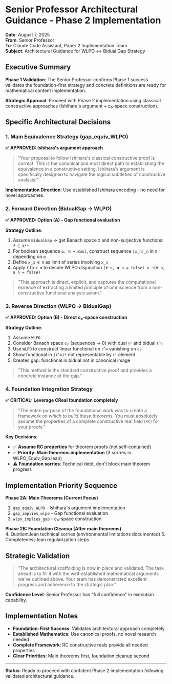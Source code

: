 # Senior Professor Architectural Guidance - Phase 2 Implementation

**Date**: August 7, 2025  
**From**: Senior Professor  
**To**: Claude Code Assistant, Paper 2 Implementation Team  
**Subject**: Architectural Guidance for WLPO ↔ Bidual Gap Strategy  

## Executive Summary

**Phase 1 Validation**: The Senior Professor confirms Phase 1 success validates the foundation-first strategy and concrete definitions are ready for mathematical content implementation.

**Strategic Approval**: Proceed with Phase 2 implementation using classical constructive approaches (Ishihara's argument + c₀-space construction).

## Specific Architectural Decisions

### **1. Main Equivalence Strategy (gap_equiv_WLPO)**
**✅ APPROVED: Ishihara's argument approach**

> "Your proposal to follow Ishihara's classical constructive proof is correct. This is the canonical and most direct path to establishing the equivalence in a constructive setting. Ishihara's argument is specifically designed to navigate the logical subtleties of constructive analysis."

**Implementation Direction**: Use established Ishihara encoding - no need for novel approaches.

### **2. Forward Direction (BidualGap → WLPO)**  
**✅ APPROVED: Option (A) - Gap functional evaluation**

**Strategy Outline**:
1. Assume `BidualGap` → get Banach space `X` and non-surjective functional `f ∈ X**`
2. For boolean sequence `α: ℕ → Bool`, construct sequence `(x_n)_n` in `X` depending on `α`  
3. Define `x_α ∈ X` as limit of series involving `x_n`
4. Apply `f` to `x_α` to decide WLPO disjunction `(∀ n, α n = false) ∨ ¬(∀ n, α n = false)`

> "This approach is direct, explicit, and captures the computational essence of extracting a limited principle of omniscience from a non-constructive functional analysis axiom."

### **3. Reverse Direction (WLPO → BidualGap)**
**✅ APPROVED: Option (B) - Direct c₀-space construction**

**Strategy Outline**:
1. Assume `WLPO`
2. Consider Banach space `c₀` (sequences → 0) with dual `ℓ¹` and bidual `ℓ^∞`
3. Use `WLPO` to construct linear functional on `ℓ^∞` vanishing on `c₀`
4. Show functional in `(ℓ^∞)*` not representable by `ℓ¹` element  
5. Creates gap: functional in bidual not in canonical image

> "This method is the standard constructive proof and provides a concrete instance of the gap."

### **4. Foundation Integration Strategy**
**✅ CRITICAL: Leverage CReal foundation completely**

> "The entire purpose of the foundational work was to create a framework *on which to build these theorems*. You must absolutely assume the properties of a complete constructive real field (`RC`) for your proofs."

**Key Decisions**:
- ✅ **Assume RC properties** for theorem proofs (not self-contained)
- ✅ **Priority: Main theorems implementation** (3 sorries in WLPO_Equiv_Gap.lean)
- ⚠️ **Foundation sorries**: Technical debt, don't block main theorem progress

## Implementation Priority Sequence

**Phase 2A: Main Theorems (Current Focus)**
1. `gap_equiv_WLPO` - Ishihara's argument implementation
2. `gap_implies_wlpo` - Gap functional evaluation  
3. `wlpo_implies_gap` - c₀-space construction

**Phase 2B: Foundation Cleanup (After main theorems)**  
4. Quotient.lean technical sorries (environmental limitations documented)
5. Completeness.lean regularization steps

## Strategic Validation

> "The architectural scaffolding is now in place and validated. The task ahead is to fill it with the well-established mathematical arguments we've outlined above. Your team has demonstrated excellent progress and adherence to the strategic plan."

**Confidence Level**: Senior Professor has "full confidence" in execution capability.

## Implementation Notes

- **Foundation-First Success**: Validates architectural approach completely
- **Established Mathematics**: Use canonical proofs, no novel research needed  
- **Complete Framework**: RC constructive reals provide all needed properties
- **Clear Priorities**: Main theorems first, foundation cleanup second

---

**Status**: Ready to proceed with confident Phase 2 implementation following validated architectural guidance.